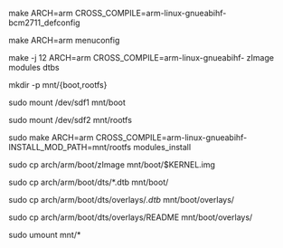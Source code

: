 make ARCH=arm CROSS_COMPILE=arm-linux-gnueabihf- bcm2711_defconfig

make ARCH=arm menuconfig

make -j 12 ARCH=arm CROSS_COMPILE=arm-linux-gnueabihf- zImage modules dtbs

mkdir -p mnt/{boot,rootfs}

sudo mount /dev/sdf1 mnt/boot

sudo mount /dev/sdf2 mnt/rootfs

sudo make ARCH=arm CROSS_COMPILE=arm-linux-gnueabihf- INSTALL_MOD_PATH=mnt/rootfs modules_install

sudo cp arch/arm/boot/zImage mnt/boot/$KERNEL.img

sudo cp arch/arm/boot/dts/*.dtb mnt/boot/

sudo cp arch/arm/boot/dts/overlays/*.dtb* mnt/boot/overlays/

sudo cp arch/arm/boot/dts/overlays/README mnt/boot/overlays/

sudo umount mnt/*
